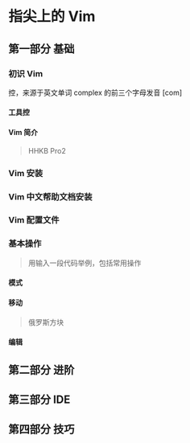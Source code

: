 # 指尖上的 Vim

## 第一部分 基础

### 初识 Vim

控，来源于英文单词 complex 的前三个字母发音 [com]

#### 工具控

#### Vim 简介

> HHKB Pro2

### Vim 安装

### Vim 中文帮助文档安装

### Vim 配置文件

### 基本操作

> 用输入一段代码举例，包括常用操作

#### 模式

#### 移动

> 俄罗斯方块

#### 编辑

## 第二部分 进阶

## 第三部分 IDE

## 第四部分 技巧


